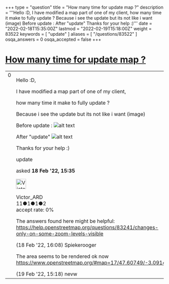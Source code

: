 +++
type = "question"
title = "How many time for update map ?"
description = '''Hello :D, I have modified a map part of one of my client,  how many time it make to fully update ? Because i see the update but its not like i want (image) Before update :  After &quot;update&quot;  Thanks for your help :)'''
date = "2022-02-18T15:35:00Z"
lastmod = "2022-02-19T15:18:00Z"
weight = 83522
keywords = [ "update" ]
aliases = [ "/questions/83522" ]
osqa_answers = 0
osqa_accepted = false
+++

<div class="headNormal">

# [How many time for update map ?](/questions/83522/how-many-time-for-update-map)

</div>

<div id="main-body">

<div id="askform">

<table id="question-table" style="width:100%;">
<colgroup>
<col style="width: 50%" />
<col style="width: 50%" />
</colgroup>
<tbody>
<tr>
<td style="width: 30px; vertical-align: top"><div class="vote-buttons">
<span id="post-83522-upvote" class="ajax-command post-vote up" rel="nofollow" title="I like this post (click again to cancel)"> </span>
<div id="post-83522-score" class="post-score" title="current number of votes">
0
</div>
<span id="post-83522-downvote" class="ajax-command post-vote down" rel="nofollow" title="I dont like this post (click again to cancel)"> </span> <span id="favorite-mark" class="ajax-command favorite-mark" rel="nofollow" title="mark/unmark this question as favorite (click again to cancel)"> </span>
<div id="favorite-count" class="favorite-count">
&#10;</div>
</div></td>
<td><div id="item-right">
<div class="question-body">
<p>Hello :D,</p>
<p>I have modified a map part of one of my client,</p>
<p>how many time it make to fully update ?</p>
<p>Because i see the update but its not like i want (image)</p>
<p>Before update : <img src="https://i.imgur.com/RoaRb5v.png" title="Before update" alt="alt text" /></p>
<p>After "update" <img src="https://i.imgur.com/Z6GHDas.png" title="After update" alt="alt text" /></p>
<p>Thanks for your help :)</p>
</div>
<div id="question-tags" class="tags-container tags">
<span class="post-tag tag-link-update" rel="tag" title="see questions tagged &#39;update&#39;">update</span>
</div>
<div id="question-controls" class="post-controls">
&#10;</div>
<div class="post-update-info-container">
<div class="post-update-info post-update-info-user">
<p>asked <strong>18 Feb '22, 15:35</strong></p>
<img src="https://secure.gravatar.com/avatar/1e87c9b671f4a5d39c8f2b610b1097e7?s=32&amp;d=identicon&amp;r=g" class="gravatar" width="32" height="32" alt="Victor_ARD&#39;s gravatar image" />
<p><span>Victor_ARD</span><br />
<span class="score" title="11 reputation points">11</span><span title="1 badges"><span class="badge1">●</span><span class="badgecount">1</span></span><span title="1 badges"><span class="silver">●</span><span class="badgecount">1</span></span><span title="2 badges"><span class="bronze">●</span><span class="badgecount">2</span></span><br />
<span class="accept_rate" title="Rate of the user&#39;s accepted answers">accept rate:</span> <span title="Victor_ARD has no accepted answers">0%</span></p>
</img>
</div>
</div>
<div id="comments-container-83522" class="comments-container">
<span id="83523"></span>
<div id="comment-83523" class="comment">
<div id="post-83523-score" class="comment-score">
&#10;</div>
<div class="comment-text">
<p>The answers found here might be helpful: <a href="/questions/83241/changes-only-on-some-zoom-levels-visible">https://help.openstreetmap.org/questions/83241/changes-only-on-some-zoom-levels-visible</a></p>
</div>
<div id="comment-83523-info" class="comment-info">
<span class="comment-age">(18 Feb '22, 16:08)</span> <span class="comment-user userinfo">Spiekerooger</span>
</div>
</div>
<span id="83541"></span>
<div id="comment-83541" class="comment">
<div id="post-83541-score" class="comment-score">
&#10;</div>
<div class="comment-text">
<p>The area seems to be rendered ok now <a href="https://www.openstreetmap.org/#map=17/47.60749/-3.09149">https://www.openstreetmap.org/#map=17/47.60749/-3.09149</a></p>
</div>
<div id="comment-83541-info" class="comment-info">
<span class="comment-age">(19 Feb '22, 15:18)</span> <span class="comment-user userinfo">nevw</span>
</div>
</div>
</div>
<div id="comment-tools-83522" class="comment-tools">
&#10;</div>
<div class="clear">
&#10;</div>
<div id="comment-83522-form-container" class="comment-form-container">
&#10;</div>
<div class="clear">
&#10;</div>
</div></td>
</tr>
</tbody>
</table>

</div>

</div>

